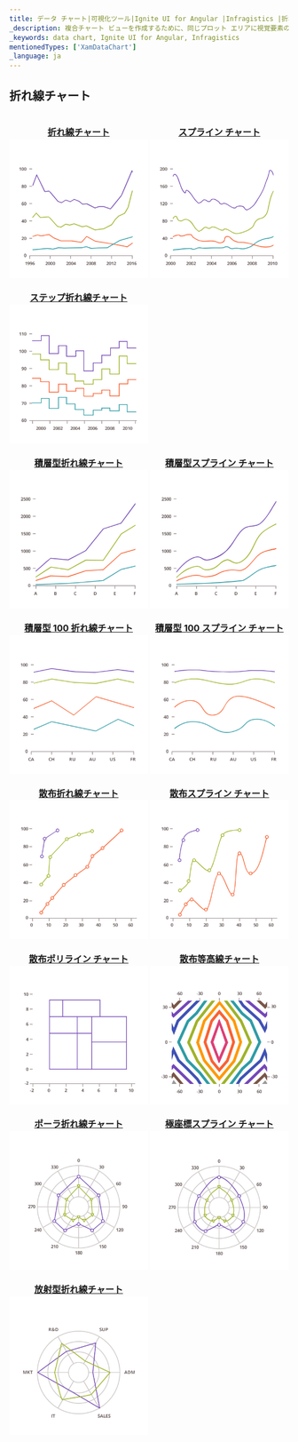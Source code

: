 ```yaml
---
title: データ チャート|可視化ツール|Ignite UI for Angular |Infragistics |折れ線チャート
_description: 複合チャート ビューを作成するために、同じプロット エリアに視覚要素の複数のインスタンスを表示するエリア チャートを作成します。
_keywords: data chart, Ignite UI for Angular, Infragistics
mentionedTypes: ['XamDataChart']
_language: ja
---
```


## 折れ線チャート

<section>
    <style>
        .linkContent {
            display: flex;
            flex-flow: column;
            align-items: center;
        }
        .link {
            display: inline-block;
            font-size: 1.0rem;
        }
        img {
            width: 250px;
            height: 250px;
            margin-top: -20px;
        }
    </style>
    <body>
        <a class="link" href="data-chart-type-category-line-series.md">
            <div class="linkContent">
                <h4>折れ線チャート</h4>
                <img src="../images/charts/data-chart-type-category-line-series.png">
            </div>
        </a>
        <a class="link" href="data-chart-type-category-spline-series.md">
            <div class="linkContent">
                <h4>スプライン チャート</h4>
                <img src="../images/charts/data-chart-type-category-spline-series.png">
            </div>
        </a>
        <a class="link" href="data-chart-type-category-step-line-series.md">
            <div class="linkContent">
                <h4>ステップ折れ線チャート</h4>
                <img src="../images/charts/data-chart-type-category-step-line-series.png">
            </div>
        </a>
        <br>
        <a class="link" href="data-chart-type-stacked-line-series.md">
            <div class="linkContent">
                <h4>積層型折れ線チャート</h4>
                <img src="../images/charts/data-chart-type-stacked-line-series.png">
            </div>
        </a>
        <a class="link" href="data-chart-type-stacked-spline-series.md">
            <div class="linkContent">
                <h4>積層型スプライン チャート</h4>
                <img src="../images/charts/data-chart-type-stacked-spline-series.png">
            </div>
        </a>
        <a class="link" href="data-chart-type-stacked-100-line-series.md">
            <div class="linkContent">
                <h4>積層型 100 折れ線チャート</h4>
                <img src="../images/charts/data-chart-type-stacked-100-line-series.png">
            </div>
        </a>
        <a class="link" href="data-chart-type-stacked-100-spline-series.md">
            <div class="linkContent">
                <h4>積層型 100 スプライン チャート</h4>
                <img src="../images/charts/data-chart-type-stacked-100-spline-series.png">
            </div>
        </a>
        <br>
        <a class="link" href="data-chart-type-scatter-line-series.md">
            <div class="linkContent">
                <h4>散布折れ線チャート</h4>
                <img src="../images/charts/data-chart-type-scatter-line-series.png">
            </div>
        </a>
        <a class="link" href="data-chart-type-scatter-spline-series.md">
            <div class="linkContent">
                <h4>散布スプライン チャート</h4>
                <img src="../images/charts/data-chart-type-scatter-spline-series.png">
            </div>
        </a>
        <a class="link" href="data-chart-type-scatter-polyline-series.md">
            <div class="linkContent">
                <h4>散布ポリライン チャート</h4>
                <img src="../images/charts/data-chart-type-scatter-polyline-series.png">
            </div>
        </a>
        <a class="link" href="data-chart-type-scatter-contour-series.md">
            <div class="linkContent">
                <h4>散布等高線チャート</h4>
                <img src="../images/charts/data-chart-type-scatter-contour-series.png">
            </div>
        </a>
        <br>
        <a class="link" href="data-chart-type-polar-line-series.md">
            <div class="linkContent">
                <h4>ポーラ折れ線チャート</h4>
                <img src="../images/charts/data-chart-type-polar-line-series.png">
            </div>
        </a>
        <a class="link" href="data-chart-type-polar-spline-series.md">
            <div class="linkContent">
                <h4>極座標スプライン チャート</h4>
                <img src="../images/charts/data-chart-type-polar-spline-series.png">
            </div>
        </a>
        <a class="link" href="data-chart-type-radial-line-series.md">
            <div class="linkContent">
                <h4>放射型折れ線チャート</h4>
                <img src="../images/charts/data-chart-type-radial-line-series.png">
            </div>
        </a>
    </body>
</section>
